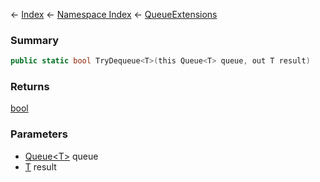 ← [Index](Api-Index) ← [Namespace Index](Namespace-Index) ← [QueueExtensions](System.Collections.Generic.QueueExtensions)

### Summary

```csharp
public static bool TryDequeue<T>(this Queue<T> queue, out T result)
```

### Returns

[bool](https://docs.microsoft.com/en-us/dotnet/api/System.Boolean?view=netframework-4.6)

### Parameters

* [Queue&lt;T&gt;](https://docs.microsoft.com/en-us/dotnet/api/System.Collections.Generic.Queue-1?view=netframework-4.6) queue
* [T]() result
